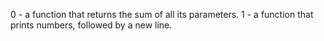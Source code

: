 0 - a function that returns the sum of all its parameters.
1 - a function that prints numbers, followed by a new line.